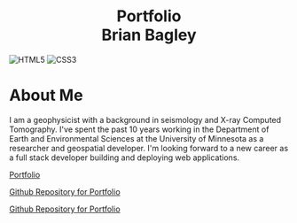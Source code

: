 <h1 align="center">Portfolio<br/>Brian Bagley</h1>

![HTML5](https://img.shields.io/badge/html5-%23E34F26.svg?style=for-the-badge&logo=html5&logoColor=white)
![CSS3](https://img.shields.io/badge/css3-%231572B6.svg?style=for-the-badge&logo=css3&logoColor=white)
<!-- ![JavaScript](https://img.shields.io/badge/javascript-%23323330.svg?style=for-the-badge&logo=javascript&logoColor=%23F7DF1E) -->

# About Me
I am a geophysicist with a background in seismology and X-ray Computed Tomography. I've spent the
past 10 years working in the Department of Earth and Environmental Sciences at the University of 
Minnesota as a researcher and geospatial developer. I'm looking forward to a new career as a full
stack developer building and deploying web applications.

[Portfolio](https://bagl0025.github.io/portfolio/)

[Github Repository for Portfolio](https://github.com/bagl0025/portfolio.git)

<a href="https://github.com/bagl0025/portfolio.git" target="_blank">Github Repository for Portfolio</a>

<!-- need screenshot -->
